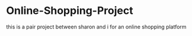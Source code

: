 # Online-Shopping-Project
this is a pair project between sharon and i for an online shopping platform
